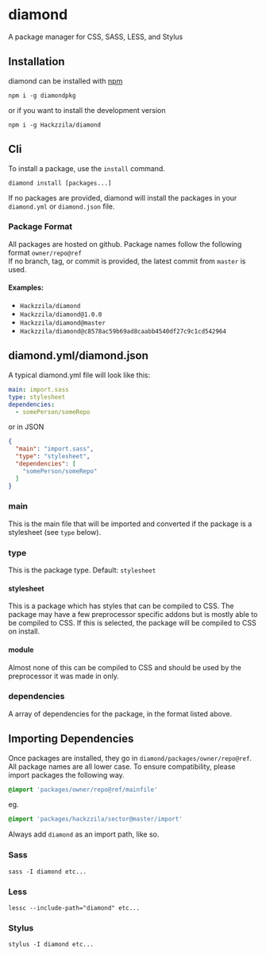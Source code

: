 # diamond
A package manager for CSS, SASS, LESS, and Stylus

## Installation
diamond can be installed with [npm](https://npmjs.org)
```
npm i -g diamondpkg
```
or if you want to install the development version
```
npm i -g Hackzzila/diamond
```

## Cli
To install a package, use the `install` command.
```
diamond install [packages...]
```
If no packages are provided, diamond will install the packages in your `diamond.yml` or `diamond.json` file.  

### Package Format
All packages are hosted on github. Package names follow the following format `owner/repo@ref`  
If no branch, tag, or commit is provided, the latest commit from `master` is used.
#### Examples: 
* `Hackzzila/diamond`
* `Hackzzila/diamond@1.0.0`
* `Hackzzila/diamond@master`
* `Hackzzila/diamond@c8578ac59b69ad8caabb4540df27c9c1cd542964`

## diamond.yml/diamond.json
A typical diamond.yml file will look like this:
```yaml
main: import.sass
type: stylesheet
dependencies:
  - somePerson/someRepo
```
or in JSON
```json
{
  "main": "import.sass",
  "type": "stylesheet",
  "dependencies": [
    "somePerson/someRepo"
  ]
}
```

### main
This is the main file that will be imported and converted if the package is a stylesheet (see `type` below).

### type
This is the package type. Default: `stylesheet`

#### stylesheet
This is a package which has styles that can be compiled to CSS. The package may have a few preprocessor specific
addons but is mostly able to be compiled to CSS. If this is selected, the package will be compiled to CSS on
install.

#### module
Almost none of this can be compiled to CSS and should be used by the preprocessor it was made in only.

### dependencies
A array of dependencies for the package, in the format listed above.

## Importing Dependencies
Once packages are installed, they go in `diamond/packages/owner/repo@ref`. All package names are all lower case.
To ensure compatibility, please import packages the following way.

```sass
@import 'packages/owner/repo@ref/mainfile'
```
eg.
```sass
@import 'packages/hackzzila/sector@master/import'
```

Always add `diamond` as an import path, like so.

### Sass
```
sass -I diamond etc...
```

### Less
```
lessc --include-path="diamond" etc...
```

### Stylus
```
stylus -I diamond etc...
```